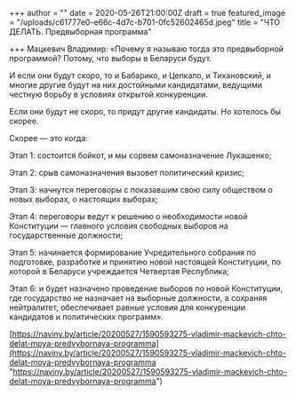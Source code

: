 +++
author = ""
date = 2020-05-26T21:00:00Z
draft = true
featured_image = "/uploads/c61777e0-e66c-4d7c-b701-0fc52602465d.jpeg"
title = "ЧТО ДЕЛАТЬ. Предвыборная программа"

+++
Мацкевич Владимир: «Почему я называю тогда это предвыборной программой? Потому, что выборы в Беларуси будут.

И если они будут скоро, то и Бабарико, и Цепкало, и Тихановский, и многие другие будут на них достойными кандидатами, ведущими честную борьбу в условиях открытой конкуренции.

Если они будут не скоро, то придут другие кандидаты. Но хотелось бы скорее.

Скорее — это когда:

Этап 1: состоится бойкот, и мы сорвем самоназначение Лукашенко;

Этап 2: срыв самоназначения вызовет политический кризис;

Этап 3: начнутся переговоры с показавшим свою силу обществом о новых выборах, о настоящих выборах;

Этап 4: переговоры ведут к решению о необходимости новой Конституции — главного условия свободных выборов на государственные должности;

Этап 5: начинается формирование Учредительного собрания по подготовке, разработке и принятию новой настоящей Конституции, по которой в Беларуси учреждается Четвертая Республика;

Этап 6: и будет назначено проведение выборов по новой Конституции, где государство не назначает на выборные должности, а сохраняя нейтралитет, обеспечивает равные условия для конкуренции кандидатов и политических программ».

[https://naviny.by/article/20200527/1590593275-vladimir-mackevich-chto-delat-moya-predvybornaya-programma](https://naviny.by/article/20200527/1590593275-vladimir-mackevich-chto-delat-moya-predvybornaya-programma "https://naviny.by/article/20200527/1590593275-vladimir-mackevich-chto-delat-moya-predvybornaya-programma")